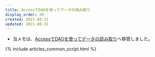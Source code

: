 ```yaml
---
title: AccessでDAOを使ってデータの読み取り
display_order: 30
created: 2021-08-31
updated: 2021-08-31
---
```

- 当メモは、[AccessでDAOを使ってデータの読み取り](https://thinktwice.tech/it/access/using_dao_to_read_data/)へ移管しました。

{% include articles_common_script.html %}
